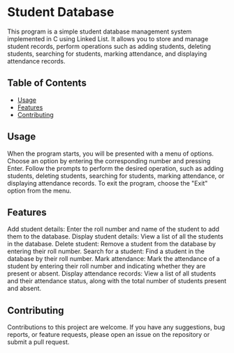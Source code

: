 # Student Database

This program is a simple student database management system implemented in C using Linked List. It allows you to store and manage student records, perform operations such as adding students, deleting students, searching for students, marking attendance, and displaying attendance records.

## Table of Contents
- [Usage](#usage)
- [Features](#features)
- [Contributing](#contributing)

## Usage
When the program starts, you will be presented with a menu of options.
Choose an option by entering the corresponding number and pressing Enter.
Follow the prompts to perform the desired operation, such as adding students, deleting students, searching for students, marking attendance, or displaying attendance records.
To exit the program, choose the "Exit" option from the menu.
## Features
Add student details: Enter the roll number and name of the student to add them to the database.
Display student details: View a list of all the students in the database.
Delete student: Remove a student from the database by entering their roll number.
Search for a student: Find a student in the database by their roll number.
Mark attendance: Mark the attendance of a student by entering their roll number and indicating whether they are present or absent.
Display attendance records: View a list of all students and their attendance status, along with the total number of students present and absent.
## Contributing
Contributions to this project are welcome. If you have any suggestions, bug reports, or feature requests, please open an issue on the repository or submit a pull request.
